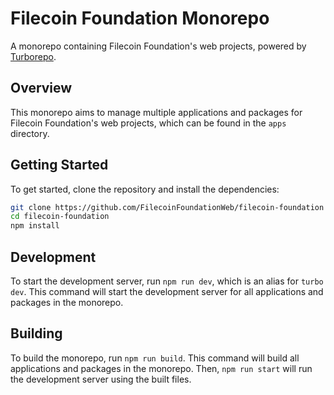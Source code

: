 # Filecoin Foundation Monorepo

A monorepo containing Filecoin Foundation's web projects, powered by [Turborepo](https://turbo.build/repo/docs).

## Overview

This monorepo aims to manage multiple applications and packages for Filecoin Foundation's web projects, which can be found in the `apps` directory.

## Getting Started

To get started, clone the repository and install the dependencies:

```bash
git clone https://github.com/FilecoinFoundationWeb/filecoin-foundation
cd filecoin-foundation
npm install
```

## Development

To start the development server, run `npm run dev`, which is an alias for `turbo dev`. This command will start the development server for all applications and packages in the monorepo.

## Building

To build the monorepo, run `npm run build`. This command will build all applications and packages in the monorepo. Then, `npm run start` will run the development server using the built files.
